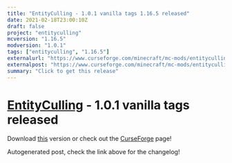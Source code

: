 ```yaml
---
title: "EntityCulling - 1.0.1 vanilla tags 1.16.5 released"
date: 2021-02-18T23:00:10Z
draft: false
project: "entityculling"
mcversion: "1.16.5"
modversion: "1.0.1"
tags: ["entityculling", "1.16.5"]
externalurl: "https://www.curseforge.com/minecraft/mc-mods/entityculling/files/3208944"
externalpost: "https://www.curseforge.com/minecraft/mc-mods/entityculling/files/3208944"
summary: "Click to get this release"
---
```

# [EntityCulling](/project/entityculling) - 1.0.1 vanilla tags released
Download [this](https://www.curseforge.com/minecraft/mc-mods/entityculling/files/3208944) version or check out the [CurseForge](https://www.curseforge.com/minecraft/mc-mods/entityculling) page!

Autogenerated post, check the link above for the changelog!
